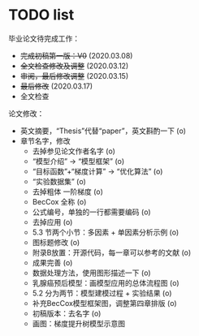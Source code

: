 # TODO list

毕业论文待完成工作：
- ~~完成初稿第一版：V0~~ (2020.03.08)
- ~~全文检查修改及调整~~ (2020.03.12)
- ~~审阅，最后修改调整~~ (2020.03.15)
- ~~最后修改~~ (2020.03.17)
- 全文检查

论文修改：
- 英文摘要，“Thesis”代替“paper”，英文斟酌一下 (o)
- 章节名字，修改
  - 去掉参见论文作者名字 (o)
  - “模型介绍” -> “模型框架” (o)
  - “目标函数”+“梯度计算” -> “优化算法” (o)
  - “实验数据集” (o)
  - 去掉粗体 一阶梯度 (o)
  - BecCox 全称 (o)
  - 公式编号，单独的一行都需要编码 (o)
  - 去掉应用 (o)
  - 5.3 节两个小节：多因素 + 单因素分析示例 (o)
  - 图标题修改 (o)
  - 附录B放置：开源代码，每一章可以参考的文献 (o)
  - 成果完善 (o)
  - 数据处理方法，使用图形描述一下 (o)
  - 乳腺癌预后模型：画模型应用的总体流程图 (o)
  - 5.2 分为两节：模型建模过程 + 实验结果  (o)
  - 补充BecCox模型框架图，调整第四章排版 (o)
  - 初稿版本：去名字 (o)
  - 画图：梯度提升树模型示意图